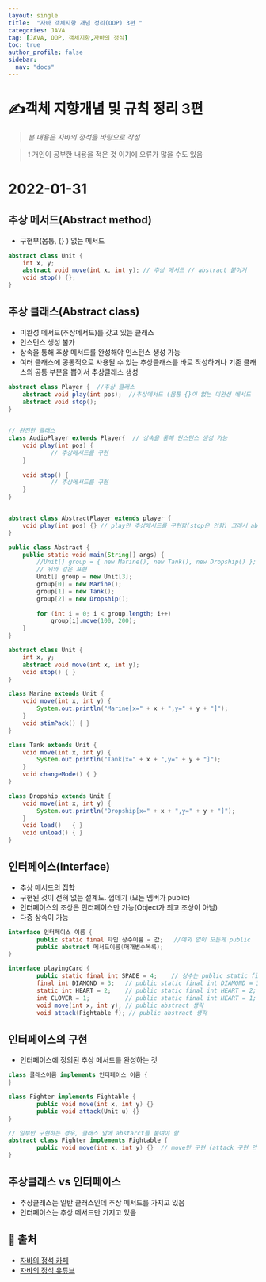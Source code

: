 ```yaml
---
layout: single
title:  "자바 객체지향 개념 정리(OOP) 3편 "
categories: JAVA 
tag: [JAVA, OOP, 객체지향,자바의 정석]
toc: true
author_profile: false
sidebar:
  nav: "docs"
---
```


# ✍객체 지향개념 및 규칙 정리 3편

<!--Quote-->
> *본 내용은 자바의 정석을 바탕으로 작성*  

> ❗ 개인이 공부한 내용을 적은 것 이기에 오류가 많을 수도 있음 

# 2022-01-31

## 추상 메서드(Abstract method)

- 구현부(몸통, {} ) 없는 메서드
```java
abstract class Unit {
	int x, y;
	abstract void move(int x, int y); // 추상 메서드 // abstract 붙이기 
	void stop() {}; 
}
```

## 추상 클래스(Abstract class)

- 미완성 메서드(추상메서드)를 갖고 있는 클래스
- 인스턴스 생성 불가
- 상속을 통해 추상 메서드를 완성해야 인스턴스 생성 가능
- 여러 클래스에 공통적으로 사용될 수 있는 추상클래스를 바로 작성하거나 기존 클래스의 공통 부분을 뽑아서 추상클래스 생성

```java
abstract class Player {  //추상 클래스  
	abstract void play(int pos);  //추상메서드 (몸통 {}이 없는 미완성 메서드 
	abstract void stop();
}
	

// 완전한 클래스 
class AudioPlayer extends Player{  // 상속을 통해 인스턴스 생성 가능 
	void play(int pos) {
			// 추상메서드를 구현 
	}
	
	void stop() {
			// 추상메서드를 구현 
	}
}


abstract class AbstractPlayer extends player {
	void play(int pos) {} // play만 추상메서드를 구현함(stop은 안함) 그래서 abstract 사용 
}
```

```java
public class Abstract {
	public static void main(String[] args) {
        //Unit[] group = { new Marine(), new Tank(), new Dropship() };
        // 위와 같은 표현 
		Unit[] group = new Unit[3];
		group[0] = new Marine();
		group[1] = new Tank();
		group[2] = new Dropship();
		
		for (int i = 0; i < group.length; i++)
			group[i].move(100, 200);
	}
}

abstract class Unit {
	int x, y;
	abstract void move(int x, int y);
	void stop() { }
}

class Marine extends Unit {
	void move(int x, int y) {
		System.out.println("Marine[x=" + x + ",y=" + y + "]");
	}
	void stimPack() { }
}

class Tank extends Unit { 
	void move(int x, int y) {
		System.out.println("Tank[x=" + x + ",y=" + y + "]");
	}
	void changeMode() { }
}

class Dropship extends Unit { 
	void move(int x, int y) {
		System.out.println("Dropship[x=" + x + ",y=" + y + "]");
	}
	void load()   { }
	void unload() { }
}
```

## 인터페이스(Interface)

- 추상 메서드의 집합
- 구현된 것이 전혀 없는 설계도. 껍데기 (모든 멤버가 public)
- 인터페이스의 조상은 인터페이스만 가능(Object가 최고 조상이 아님)
- 다중 상속이 가능

```java
interface 인터페이스 이름 {
		public static final 타입 상수이름 = 값;   //예외 없이 모든게 public 
		public abstract 메서드이름(매개변수목록);
}

interface playingCard {
		public static final int SPADE = 4;    // 상수는 public static final 이다 (예외x, public만 쓰고 나머지는 생략 가능 )
		final int DIAMOND = 3;   // public static final int DIAMOND = 3 ;
		static int HEART = 2;    // public static final int HEART = 2;
		int CLOVER = 1;          // public static final int HEART = 1;
		void move(int x, int y); // public abstract 생략
		void attack(Fightable f); // public abstract 생략 
```

## 인터페이스의 구현

- 인터페이스에 정의된 추상 메서드를 완성하는 것

```java
class 클래스이름 implements 인터페이스 이름 {
}

class Fighter implements Fightable {
		public void move(int x, int y) {}
		public void attack(Unit u) {}
}

// 일부만 구현하는 경우, 클래스 앞에 abstarct를 붙여야 함
abstract class Fighter implements Fightable {
		public void move(int x, int y) {}  // move만 구현 (attack 구현 안함 그래서 abstract필수 )
}
```

## 추상클래스 vs 인터페이스

- 추상클래스는 일반 클래스인데 추상 메서드를 가지고 있음
- 인터페이스는 추상 메서드만 가지고 있음

## 📑 출처 

 - [자바의 정석 카페](https://cafe.naver.com/javachobostudy) 
 - [자바의 정석 유튜브](https://www.youtube.com/user/MasterNKS)